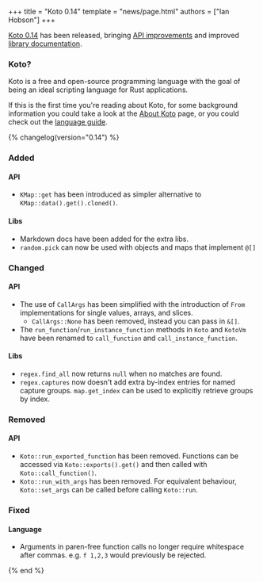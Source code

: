 +++
title = "Koto 0.14"
template = "news/page.html"
authors = ["Ian Hobson"]
+++

[Koto 0.14][crates] has been released, bringing [API improvements][api-docs] 
and improved [library documentation][lib-docs].

### Koto?

Koto is a free and open-source programming language with the goal of being an
ideal scripting language for Rust applications.

If this is the first time you're reading about Koto, for some background 
information you could take a look at the [About Koto][about] page, 
or you could check out the [language guide][guide].

{% changelog(version="0.14") %}

### Added 

#### API

- `KMap::get` has been introduced as simpler alternative to 
  `KMap::data().get().cloned()`.

#### Libs

- Markdown docs have been added for the extra libs.
- `random.pick` can now be used with objects and maps that implement `@[]`

### Changed

#### API 

- The use of `CallArgs` has been simplified with the introduction of `From`
  implementations for single values, arrays, and slices. 
  - `CallArgs::None` has been removed, instead you can pass in `&[]`.
- The `run_function`/`run_instance_function` methods in `Koto` and `KotoVm` have
  been renamed to `call_function` and `call_instance_function`.

#### Libs

- `regex.find_all` now returns `null` when no matches are found.
- `regex.captures` now doesn't add extra by-index entries for named capture
  groups. `map.get_index` can be used to explicitly retrieve groups by index.

### Removed

#### API

- `Koto::run_exported_function` has been removed. Functions can be accessed via
  `Koto::exports().get()` and then called with `Koto::call_function()`.
- `Koto::run_with_args` has been removed. For equivalent behaviour, 
  `Koto::set_args` can be called before calling `Koto::run`.

### Fixed

#### Language

- Arguments in paren-free function calls no longer require whitespace after
  commas. e.g. `f 1,2,3` would previously be rejected.

{% end %}


[about]: /about
[api-docs]: /docs/latest/api
[crates]: https://crates.io/crates/koto/0.14.0
[guide]: /docs/latest/language
[lib-docs]:/docs/latest/libs
